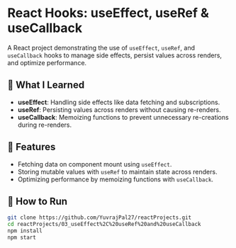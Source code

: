 # React Hooks: useEffect, useRef & useCallback

A React project demonstrating the use of `useEffect`, `useRef`, and `useCallback` hooks to manage side effects, persist values across renders, and optimize performance.

## 🧠 What I Learned
- **useEffect**: Handling side effects like data fetching and subscriptions.
- **useRef**: Persisting values across renders without causing re-renders.
- **useCallback**: Memoizing functions to prevent unnecessary re-creations during re-renders.

## 🔧 Features
- Fetching data on component mount using `useEffect`.
- Storing mutable values with `useRef` to maintain state across renders.
- Optimizing performance by memoizing functions with `useCallback`.

## 🚀 How to Run
```bash
git clone https://github.com/YuvrajPal27/reactProjects.git
cd reactProjects/03_useEffect%2C%20useRef%20and%20useCallback
npm install
npm start
